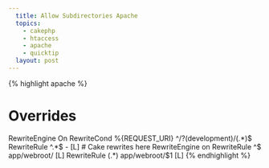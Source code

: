 ```yaml
---
  title: Allow Subdirectories Apache
  topics:
    - cakephp
    - htaccess
    - apache
    - quicktip
  layout: post
---
```


{% highlight apache %}
# Overrides
<IfModule mod_rewrite.c>
	RewriteEngine On
	RewriteCond %{REQUEST_URI} ^/?(development)/(.*)$
	RewriteRule ^.*$ - [L]
</IfModule>
# Cake rewrites here
<IfModule mod_rewrite.c>
	RewriteEngine on
	RewriteRule    ^$ app/webroot/    [L]
	RewriteRule    (.*) app/webroot/$1 [L]
</IfModule>
{% endhighlight %}